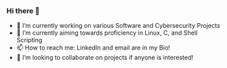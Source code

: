 ### Hi there 👋
- 🔭 I’m currently working on various Software and Cybersecurity Projects
- 🌱 I’m currently aiming towards proficiency in Linux, C, and Shell Scripting
- 📫 How to reach me: LinkedIn and email are in my Bio!
- 👯 I’m looking to collaborate on projects if anyone is interested!
<!--
**KCE14/KCE14** is a ✨ _special_ ✨ repository because its `README.md` (this file) appears on your GitHub profile.

Here are some ideas to get you started:

- 🔭 I’m currently working on ...
- 🌱 I’m currently learning ...
- 👯 I’m looking to collaborate on ...
- 🤔 I’m looking for help with ...
- 💬 Ask me about ...
- 📫 How to reach me: ...
- 😄 Pronouns: ...
- ⚡ Fun fact: ...
-->
